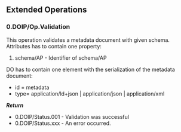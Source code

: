 ## Extended Operations

### 0.DOIP/Op.Validation
This operation validates a metadata document with given schema.
Attributes has to contain one property:
1. schema/AP - Identifier of schema/AP

DO has to contain one element with the serialization of the metadata document:
- id = metadata
- type= application/ld+json | application/json | application/xml

***Return***
- 0.DOIP/Status.001 - Validation was successful
- 0.DOIP/Status.xxx - An error occurred. 

